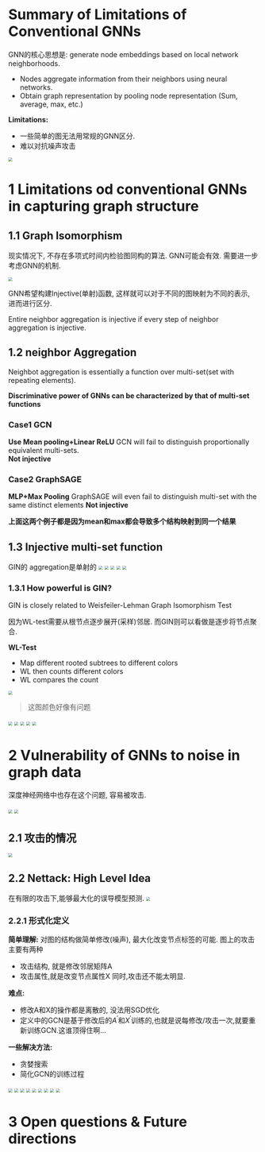 # Summary of Limitations of Conventional GNNs

GNN的核心思想是: generate node embeddings based on local network neighborhoods. 
+ Nodes aggregate information from their neighbors using neural networks. 
+ Obtain graph representation by pooling node representation (Sum, average, max, etc.)

**Limitations:**

+ 一些简单的图无法用常规的GNN区分.
+ 难以对抗噪声攻击

<img src="../image/18-limitations-of-GNN_页面_14.jpg" style="zoom:50%"/>

# 1 Limitations od conventional GNNs in capturing graph structure

## 1.1 Graph Isomorphism
现实情况下, 不存在多项式时间内检验图同构的算法. GNN可能会有效. 需要进一步考虑GNN的机制. 

<img src="../image/18-limitations-of-GNN_页面_21.jpg" style="zoom:50%"/>

GNN希望构建Injective(单射)函数, 这样就可以对于不同的图映射为不同的表示, 进而进行区分.

Entire neighbor aggregation is injective if every step of neighbor aggregation is injective. 

## 1.2 neighbor Aggregation

Neighbot aggregation is essentially a function over multi-set(set with repeating elements). 

**Discriminative power of GNNs can be characterized by that of multi-set functions**

### Case1 GCN
**Use Mean pooling+Linear ReLU**
GCN will fail to distinguish proportionally equivalent multi-sets.  
**Not injective**

### Case2 GraphSAGE
**MLP+Max Pooling**
GraphSAGE will even fail to distinguish multi-set with the same distinct elements
**Not injective**

**上面这两个例子都是因为mean和max都会导致多个结构映射到同一个结果**

## 1.3 Injective multi-set function

GIN的 aggregation是单射的
<img src="../image/18-limitations-of-GNN_页面_33.jpg" style="zoom:50%"/>
<img src="../image/18-limitations-of-GNN_页面_34.jpg" style="zoom:50%"/>
<img src="../image/18-limitations-of-GNN_页面_35.jpg" style="zoom:50%"/>
<img src="../image/18-limitations-of-GNN_页面_36.jpg" style="zoom:50%"/>
<img src="../image/18-limitations-of-GNN_页面_37.jpg" style="zoom:50%"/>

### 1.3.1 How powerful is GIN?

GIN is closely related to Weisfeiler-Lehman Graph Isomorphism Test

因为WL-test需要从根节点逐步展开(采样)邻居. 而GIN则可以看做是逐步将节点聚合. 

**WL-Test**
+ Map different rooted subtrees to different colors
+ WL then counts different colors
+ WL compares the count

<img src="../image/18-limitations-of-GNN_页面_41.jpg" style="zoom:50%"/>

> 这图颜色好像有问题
<img src="../image/18-limitations-of-GNN_页面_42.jpg" style="zoom:50%"/>

<img src="../image/18-limitations-of-GNN_页面_43.jpg" style="zoom:50%"/>
<img src="../image/18-limitations-of-GNN_页面_44.jpg" style="zoom:50%"/>
<img src="../image/18-limitations-of-GNN_页面_45.jpg" style="zoom:50%"/>
<img src="../image/18-limitations-of-GNN_页面_49.jpg" style="zoom:50%"/>


# 2 Vulnerability of GNNs to noise in graph data

深度神经网络中也存在这个问题, 容易被攻击. 

<img src="../image/18-limitations-of-GNN_页面_54.jpg" style="zoom:50%"/>
<img src="../image/18-limitations-of-GNN_页面_55.jpg" style="zoom:50%"/>

## 2.1 攻击的情况

<img src="../image/18-limitations-of-GNN_页面_58.jpg" style="zoom:50%"/>

## 2.2 Nettack: High Level Idea
在有限的攻击下,能够最大化的误导模型预测.
<img src="../image/18-limitations-of-GNN_页面_60.jpg" style="zoom:50%"/>

### 2.2.1 形式化定义

**简单理解:** 对图的结构做简单修改(噪声),  最大化改变节点标签的可能. 图上的攻击主要有两种
+ 攻击结构, 就是修改邻居矩阵A
+ 攻击属性,就是改变节点属性X
同时,攻击还不能太明显.

**难点:**
+ 修改A和X的操作都是离散的, 没法用SGD优化
+ 定义中的GCN是基于修改后的$A^{'}$和$X^{'}$训练的,也就是说每修改/攻击一次,就要重新训练GCN.这谁顶得住啊...

**一些解决方法:**
+ 贪婪搜索
+ 简化GCN的训练过程


<img src="../image/18-limitations-of-GNN_页面_61.jpg" style="zoom:50%"/>
<img src="../image/18-limitations-of-GNN_页面_62.jpg" style="zoom:50%"/>
<img src="../image/18-limitations-of-GNN_页面_63.jpg" style="zoom:50%"/>
<img src="../image/18-limitations-of-GNN_页面_64.jpg" style="zoom:50%"/>
<img src="../image/18-limitations-of-GNN_页面_65.jpg" style="zoom:50%"/>
<img src="../image/18-limitations-of-GNN_页面_66.jpg" style="zoom:50%"/>
<img src="../image/18-limitations-of-GNN_页面_67.jpg" style="zoom:50%"/>
<img src="../image/18-limitations-of-GNN_页面_68.jpg" style="zoom:50%"/>
<img src="../image/18-limitations-of-GNN_页面_69.jpg" style="zoom:50%"/>

# 3 Open questions & Future directions